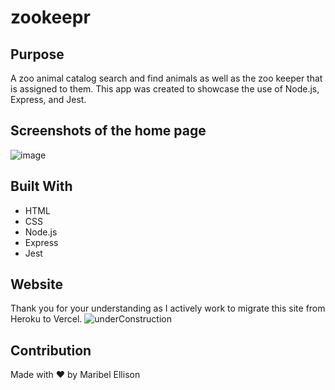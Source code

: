 # zookeepr

## Purpose
A zoo animal catalog search and find animals as well as the zoo keeper that is assigned to them. This app was created to showcase the use of Node.js, Express, and Jest.

## Screenshots of the home page
![image](https://github.com/Mellison8186/zookeepr/assets/77599753/bfcb8522-0f51-4e43-b4e2-b63ad83bcec1)

## Built With
* HTML
* CSS
* Node.js
* Express
* Jest

## Website
Thank you for your understanding as I actively work to migrate this site from Heroku to Vercel. 
![underConstruction](https://github.com/Mellison8186/tech-blog/assets/77599753/ed3284dc-8543-4b6f-a36a-438dce8f4cf8)

## Contribution
Made with ❤️ by Maribel Ellison